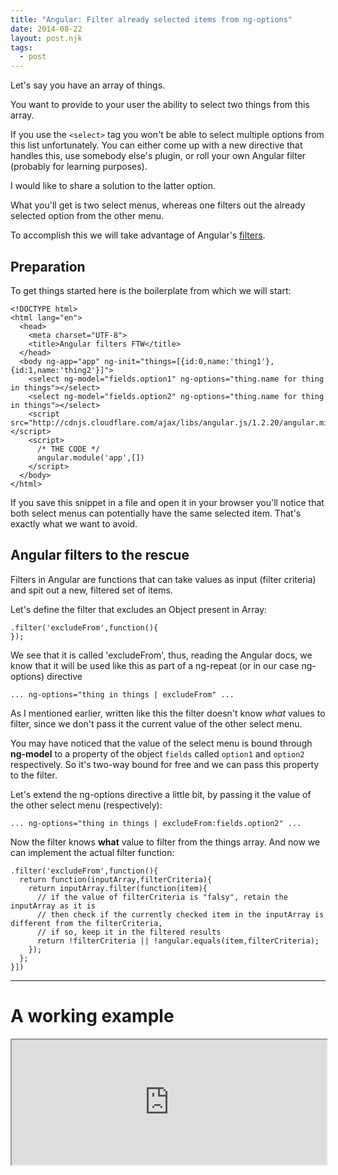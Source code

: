 ```yaml
---
title: "Angular: Filter already selected items from ng-options"
date: 2014-08-22
layout: post.njk
tags:
  - post
---
```


Let's say you have an array of things.

You want to provide to your user the ability to select two things from this array.

If you use the `<select>` tag you won't be able to select multiple options from this list unfortunately. You can either come up with a new directive that handles this, use somebody else's plugin, or roll your own Angular filter (probably for learning purposes).

I would like to share a solution to the latter option.

What you'll get is two select menus, whereas one filters out the already selected option from the other menu.

To accomplish this we will take advantage of Angular's [filters](https://docs.angularjs.org/api/ng/filter/filter).


## Preparation

To get things started here is the boilerplate from which we will start:

```
<!DOCTYPE html>
<html lang="en">
  <head>
    <meta charset="UTF-8">
    <title>Angular filters FTW</title>
  </head>
  <body ng-app="app" ng-init="things=[{id:0,name:'thing1'},{id:1,name:'thing2'}]">
    <select ng-model="fields.option1" ng-options="thing.name for thing in things"></select>
    <select ng-model="fields.option2" ng-options="thing.name for thing in things"></select>
    <script src="http://cdnjs.cloudflare.com/ajax/libs/angular.js/1.2.20/angular.min.js"></script>
    <script>
      /* THE CODE */
      angular.module('app',[])
    </script>
  </body>
</html>
```

If you save this snippet in a file and open it in your browser you'll notice that both select menus can potentially have the same selected item.
That's exactly what we want to avoid.



## Angular filters to the rescue

Filters in Angular are functions that can take values as input (filter criteria) and spit out a new, filtered set of items.

Let's define the filter that excludes an Object present in Array:

```
.filter('excludeFrom',function(){
});
```

We see that it is called 'excludeFrom', thus, reading the Angular docs, we know that it will be used like this as part of a ng-repeat (or in our case ng-options) directive

```
... ng-options="thing in things | excludeFrom" ...
```

As I mentioned earlier, written like this the filter doesn't know *what* values to filter, since we don't pass it the current value of the other select menu.

You may have noticed that the value of the select menu is bound through **ng-model** to a property of the object `fields` called `option1` and `option2` respectively.
So it's two-way bound for free and we can pass this property to the filter.

Let's extend the ng-options directive a little bit, by passing it the value of the other select menu (respectively):


```
... ng-options="thing in things | excludeFrom:fields.option2" ...
```

Now the filter knows **what** value to filter from the things array.
And now we can implement the actual filter function:

```
.filter('excludeFrom',function(){
  return function(inputArray,filterCriteria){
    return inputArray.filter(function(item){
      // if the value of filterCriteria is "falsy", retain the inputArray as it is
      // then check if the currently checked item in the inputArray is different from the filterCriteria,
      // if so, keep it in the filtered results
      return !filterCriteria || !angular.equals(item,filterCriteria);
    });
  };
}])
```



-----


# A working example

<iframe src="http://embed.plnkr.co/hXNaCAZ5J75nAdqeF0C2/preview" width="100%" height="200px"></iframe>
